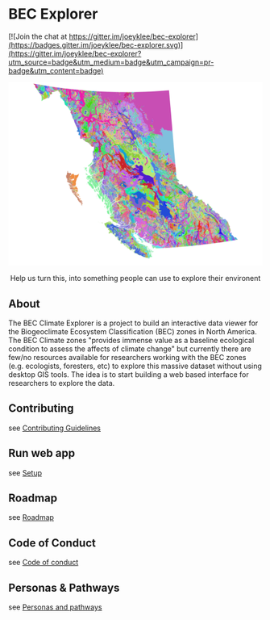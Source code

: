 # BEC Explorer

[![Join the chat at https://gitter.im/joeyklee/bec-explorer](https://badges.gitter.im/joeyklee/bec-explorer.svg)](https://gitter.im/joeyklee/bec-explorer?utm_source=badge&utm_medium=badge&utm_campaign=pr-badge&utm_content=badge)

![](assets/img/bec-10-beta.png)
<center>Help us turn this, into something people can use to explore their environent </center>

## About 
The BEC Climate Explorer is a project to build an interactive data viewer for the Biogeoclimate Ecosystem Classification (BEC) zones in North America. The BEC Climate zones "provides immense value as a baseline ecological condition to assess the affects of climate change" but currently there are few/no resources available for researchers working with the BEC zones (e.g. ecologists, foresters, etc) to explore this massive dataset without using desktop GIS tools. The idea is to start building a web based interface for researchers to explore the data.

## Contributing
see [Contributing Guidelines](CONTRIBUTING.md)

## Run web app
see [Setup](SETUP.md)

## Roadmap
see [Roadmap](ROADMAP.md)

## Code of Conduct
see [Code of conduct](CODEOFCONDUCT.md)

## Personas & Pathways
see [Personas and pathways](PERSONAS.md)



